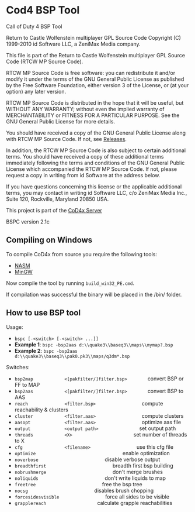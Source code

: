 # Cod4 BSP Tool
Call of Duty 4 BSP Tool

Return to Castle Wolfenstein multiplayer GPL Source Code
Copyright (C) 1999-2010 id Software LLC, a ZeniMax Media company. 

This file is part of the Return to Castle Wolfenstein multiplayer GPL Source Code (RTCW MP Source Code).  

RTCW MP Source Code is free software: you can redistribute it and/or modify
it under the terms of the GNU General Public License as published by
the Free Software Foundation, either version 3 of the License, or
(at your option) any later version.

RTCW MP Source Code is distributed in the hope that it will be useful,
but WITHOUT ANY WARRANTY; without even the implied warranty of
MERCHANTABILITY or FITNESS FOR A PARTICULAR PURPOSE.  See the
GNU General Public License for more details.

You should have received a copy of the GNU General Public License
along with RTCW MP Source Code.  If not, see [Releases](http://www.gnu.org/licenses/).

In addition, the RTCW MP Source Code is also subject to certain additional terms. You should have received a copy of these additional terms immediately following the terms and conditions of the GNU General Public License which accompanied the RTCW MP Source Code.  If not, please request a copy in writing from id Software at the address below.

If you have questions concerning this license or the applicable additional terms, you may contact in writing id Software LLC, c/o ZeniMax Media Inc., Suite 120, Rockville, Maryland 20850 USA. 

This project is part of the [CoD4x Server](https://github.com/callofduty4x/CoD4x_Server)

BSPC version 2.1c

## Compiling on Windows

To compile CoD4x from source you require the following tools:

- [NASM](http://www.nasm.us/pub/nasm/releasebuilds/?C=M;O=D)
- [MinGW](http://www.mingw.org/)

Now compile the tool by running `build_win32_PE.cmd`.

If compilation was successful the binary will be placed in the /bin/ folder. 

## How to use BSP tool

Usage:
- `bspc [-<switch> [-<switch> ...]]`
- **Example 1**: `bspc -bsp2aas d:\\quake3\\baseq3\\maps\\mymap?.bsp`  
- **Example 2**: `bspc -bsp2aas d:\\quake3\\baseq3\\pak0.pk3\\maps/q3dm*.bsp`

Switches: 
- `bsp2map            <[pakfilter/]filter.bsp>`&emsp;&emsp;&emsp;&emsp;convert BSP or FF to MAP
- `bsp2aas            <[pakfilter/]filter.bsp>`&emsp;&emsp;&emsp;&emsp;convert BSP to AAS
- `reach              <filter.bsp>`&emsp;&emsp;&emsp;&emsp;&emsp;&emsp;&emsp;&emsp;&emsp;compute reachability & clusters
- `cluster            <filter.aas>`&emsp;&emsp;&emsp;&emsp;&emsp;&emsp;&emsp;&emsp;&emsp;compute clusters
- `aasopt             <filter.aas>`&emsp;&emsp;&emsp;&emsp;&emsp;&emsp;&emsp;&emsp;&emsp;optimize aas file
- `output             <output path>`&emsp;&emsp;&emsp;&emsp;&emsp;&emsp;&emsp;&emsp;set output path
- `threads            <X>`&emsp;&emsp;&emsp;&emsp;&emsp;&emsp;&emsp;&emsp;&emsp;&emsp;&emsp;&emsp;set number of threads to X
- `cfg                <filename>`&emsp;&emsp;&emsp;&emsp;&emsp;&emsp;&emsp;&emsp;&emsp;use this cfg file
- `optimize`&emsp;&emsp;&emsp;&emsp;&emsp;&emsp;&emsp;&emsp;&emsp;&emsp;&emsp;&emsp;&emsp;&emsp;&emsp;&emsp;&emsp;enable optimization
- `noverbose`&emsp;&emsp;&emsp;&emsp;&emsp;&emsp;&emsp;&emsp;&emsp;&emsp;&emsp;&emsp;&emsp;disable verbose output
- `breadthfirst`&emsp;&emsp;&emsp;&emsp;&emsp;&emsp;&emsp;&emsp;&emsp;&emsp;&emsp;&emsp;&emsp;breadth first bsp building
- `nobrushmerge`&emsp;&emsp;&emsp;&emsp;&emsp;&emsp;&emsp;&emsp;&emsp;&emsp;&emsp;&emsp;&emsp;don't merge brushes
- `noliquids`&emsp;&emsp;&emsp;&emsp;&emsp;&emsp;&emsp;&emsp;&emsp;&emsp;&emsp;&emsp;&emsp;don't write liquids to map
- `freetree`&emsp;&emsp;&emsp;&emsp;&emsp;&emsp;&emsp;&emsp;&emsp;&emsp;&emsp;&emsp;&emsp;free the bsp tree
- `nocsg`&emsp;&emsp;&emsp;&emsp;&emsp;&emsp;&emsp;&emsp;&emsp;&emsp;&emsp;&emsp;&emsp;disables brush chopping
- `forcesidesvisible`&emsp;&emsp;&emsp;&emsp;&emsp;&emsp;&emsp;&emsp;&emsp;force all sides to be visible
- `grapplereach`&emsp;&emsp;&emsp;&emsp;&emsp;&emsp;&emsp;&emsp;&emsp;&emsp;calculate grapple reachabilities

